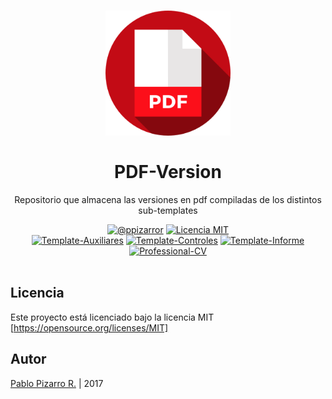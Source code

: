 <h1 align="center">
  <img alt="Stats" src="icon.png" width="200px" height="200px" />
  <br /><br />
  PDF-Version</h1>
<p align="center">Repositorio que almacena las versiones en pdf compiladas de los distintos sub-templates</p>
<div align="center"><a href="http://ppizarror.com"><img alt="@ppizarror" src="http://ppizarror.com/badges/autor.svg" /></a>
<a href="https://opensource.org/licenses/MIT/"><img alt="Licencia MIT" src="http://ppizarror.com/badges/licenciamit.svg" /></a>
<br><a href="https://github.com/Template-Latex/Template-Auxiliares/"><img alt="Template-Auxiliares" src="http://latex.ppizarror.com/badges/auxiliares.svg" /></a>
<a href="https://github.com/Template-Latex/Template-Controles/"><img alt="Template-Controles" src="http://latex.ppizarror.com/badges/controles.svg" /></a>
<a href="https://github.com/Template-Latex/Template-Informe/"><img alt="Template-Informe" src="http://latex.ppizarror.com/badges/informe.svg" /></a>
<a href="https://github.com/Template-Latex/Professional-CV/"><img alt="Professional-CV" src="http://latex.ppizarror.com/badges/professionalcv.svg" /></a>
</div><br />

## Licencia
Este proyecto está licenciado bajo la licencia MIT [https://opensource.org/licenses/MIT]

## Autor
<a href="http://ppizarror.com" title="ppizarror">Pablo Pizarro R.</a> | 2017
